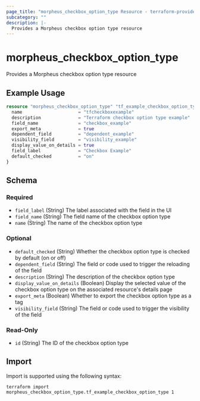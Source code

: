 ```yaml
---
page_title: "morpheus_checkbox_option_type Resource - terraform-provider-morpheus"
subcategory: ""
description: |-
  Provides a Morpheus checkbox option type resource
---
```


# morpheus_checkbox_option_type

Provides a Morpheus checkbox option type resource

## Example Usage

```terraform
resource "morpheus_checkbox_option_type" "tf_example_checkbox_option_type" {
  name                     = "tfcheckboxexample"
  description              = "Terraform checkbox option type example"
  field_name               = "checkbox_example"
  export_meta              = true
  dependent_field          = "dependent_example"
  visibility_field         = "visibility_example"
  display_value_on_details = true
  field_label              = "Checkbox Example"
  default_checked          = "on"
}
```

<!-- schema generated by tfplugindocs -->
## Schema

### Required

- `field_label` (String) The label associated with the field in the UI
- `field_name` (String) The field name of the checkbox option type
- `name` (String) The name of the checkbox option type

### Optional

- `default_checked` (String) Whether the checkbox option type is checked by default (on or off)
- `dependent_field` (String) The field or code used to trigger the reloading of the field
- `description` (String) The description of the checkbox option type
- `display_value_on_details` (Boolean) Display the selected value of the checkbox option type on the associated resource's details page
- `export_meta` (Boolean) Whether to export the checkbox option type as a tag
- `visibility_field` (String) The field or code used to trigger the visibility of the field

### Read-Only

- `id` (String) The ID of the checkbox option type

## Import

Import is supported using the following syntax:

```shell
terraform import morpheus_checkbox_option_type.tf_example_checkbox_option_type 1
```
